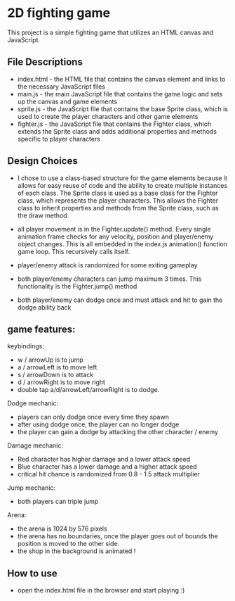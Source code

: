 # 2D fighting game
This project is a simple fighting game that utilizes an HTML canvas and JavaScript.

## File Descriptions
- index.html - the HTML file that contains the canvas element and links to the necessary JavaScript files
- main.js - the main JavaScript file that contains the game logic and sets up the canvas and game elements
- sprite.js - the JavaScript file that contains the base Sprite class, which is used to create the player characters and other game elements
- fighter.js - the JavaScript file that contains the Fighter class, which extends the Sprite class and adds additional properties and methods specific to player characters

## Design Choices
- I chose to use a class-based structure for the game elements because it allows for easy reuse of code and the ability to create multiple instances of each class. The Sprite class is used as a base class for the Fighter class, which represents the player characters. This allows the Fighter class to inherit properties and methods from the Sprite class, such as the draw method.

- all player movement is in the Fighter.update() method. Every single animation frame checks for any velocity, position and player/enemy object changes. This is all embedded in the index.js animation() function game loop. This recursively calls itself. 

- player/enemy attack is randomized for some exiting gameplay

- both player/enemy characters can jump maximum 3 times. This functionality is the Fighter.jump() method

- both player/enemy can dodge once and must attack and hit to gain the dodge ability back

## game features:

keybindings: 

- w / arrowUp is to jump
- a / arrowLeft is to move left
- s / arrowDown is to attack
- d / arrowRight is to move right
- double tap a/d/arrowLeft/arrowRight is to dodge. 

Dodge mechanic: 
- players can only dodge once every time they spawn
- after using dodge once, the player can no longer dodge
- the player can gain a dodge by attacking the other character / enemy

Damage mechanic: 
- Red character has higher damage and a lower attack speed 
- Blue character has a lower damage and a higher attack speed
- critical hit chance is randomized from 0.8 - 1.5 attack multiplier

Jump mechanic: 
- both players can triple jump

Arena: 
- the arena is 1024 by 576 pixels
- the arena has no boundaries, once the player goes out of bounds the position is moved to the other side.
- the shop in the background is animated !

## How to use
- open the index.html file in the browser and start playing :)




